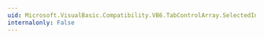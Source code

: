 ```yaml
---
uid: Microsoft.VisualBasic.Compatibility.VB6.TabControlArray.SelectedIndexChanged
internalonly: False
---
```

